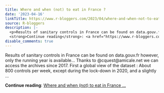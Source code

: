 ```yaml
---
title: Where and when (not) to eat in France ?
date: '2023-04-16'
linkTitle: https://www.r-bloggers.com/2023/04/where-and-when-not-to-eat-in-france/
source: R-bloggers
description: |-
  <p>Results of sanitary controls in France can be found on data.gouv.fr however, only the running year is available… Thanks to @cquest@amicale.net we can access the archives since 2017. First a global view of the dataset : About 800 controls per week, except during the lock-down in 2020, and a slightly ...</p>
  <strong>Continue reading</strong>: <a href="https://www.r-bloggers.com/2023/04/where-and-when-not-to-eat-in-france/">Where and when (not) to eat in France ...
disable_comments: true
---
```

<p>Results of sanitary controls in France can be found on data.gouv.fr however, only the running year is available… Thanks to @cquest@amicale.net we can access the archives since 2017. First a global view of the dataset : About 800 controls per week, except during the lock-down in 2020, and a slightly ...</p>
<strong>Continue reading</strong>: <a href="https://www.r-bloggers.com/2023/04/where-and-when-not-to-eat-in-france/">Where and when (not) to eat in France ...